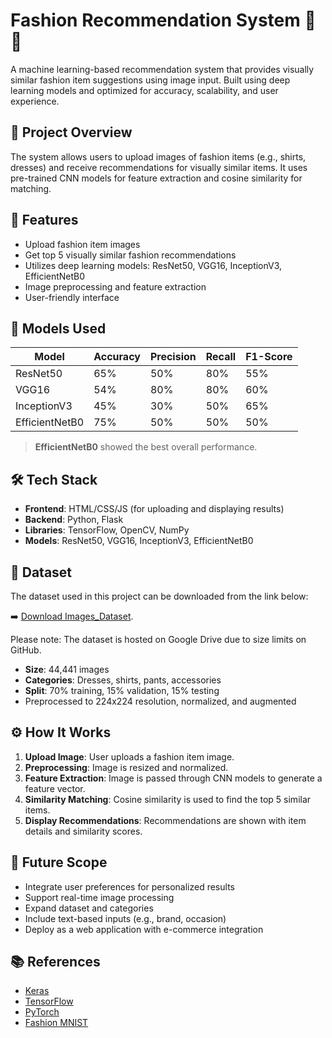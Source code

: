 # Fashion Recommendation System 👗🤖

A machine learning-based recommendation system that provides visually similar fashion item suggestions using image input. Built using deep learning models and optimized for accuracy, scalability, and user experience.

## 📌 Project Overview

The system allows users to upload images of fashion items (e.g., shirts, dresses) and receive recommendations for visually similar items. It uses pre-trained CNN models for feature extraction and cosine similarity for matching.

## 📸 Features

- Upload fashion item images
- Get top 5 visually similar fashion recommendations
- Utilizes deep learning models: ResNet50, VGG16, InceptionV3, EfficientNetB0
- Image preprocessing and feature extraction
- User-friendly interface

## 🧠 Models Used

| Model         | Accuracy | Precision | Recall | F1-Score |
|---------------|----------|-----------|--------|----------|
| ResNet50      | 65%      | 50%       | 80%    | 55%      |
| VGG16         | 54%      | 80%       | 80%    | 60%      |
| InceptionV3   | 45%      | 30%       | 50%    | 65%      |
| EfficientNetB0| 75%      | 50%       | 50%    | 50%      |

> **EfficientNetB0** showed the best overall performance.

## 🛠️ Tech Stack

- **Frontend**: HTML/CSS/JS (for uploading and displaying results)
- **Backend**: Python, Flask
- **Libraries**: TensorFlow, OpenCV, NumPy
- **Models**: ResNet50, VGG16, InceptionV3, EfficientNetB0

## 🧪 Dataset

The dataset used in this project can be downloaded from the link below:

➡️ [Download Images_Dataset](https://drive.google.com/file/d/1QXe-x_RQ5NXvRmVn2u23XOVhh-0mgh6i/view?usp=sharing).

Please note: The dataset is hosted on Google Drive due to size limits on GitHub.

- **Size**: 44,441 images
- **Categories**: Dresses, shirts, pants, accessories
- **Split**: 70% training, 15% validation, 15% testing
- Preprocessed to 224x224 resolution, normalized, and augmented

## ⚙️ How It Works

1. **Upload Image**: User uploads a fashion item image.
2. **Preprocessing**: Image is resized and normalized.
3. **Feature Extraction**: Image is passed through CNN models to generate a feature vector.
4. **Similarity Matching**: Cosine similarity is used to find the top 5 similar items.
5. **Display Recommendations**: Recommendations are shown with item details and similarity scores.

## 🚀 Future Scope

- Integrate user preferences for personalized results
- Support real-time image processing
- Expand dataset and categories
- Include text-based inputs (e.g., brand, occasion)
- Deploy as a web application with e-commerce integration

## 📚 References

- [Keras](https://keras.io)
- [TensorFlow](https://www.tensorflow.org)
- [PyTorch](https://pytorch.org)
- [Fashion MNIST](https://github.com/zalandoresearch/fashion-mnist)

